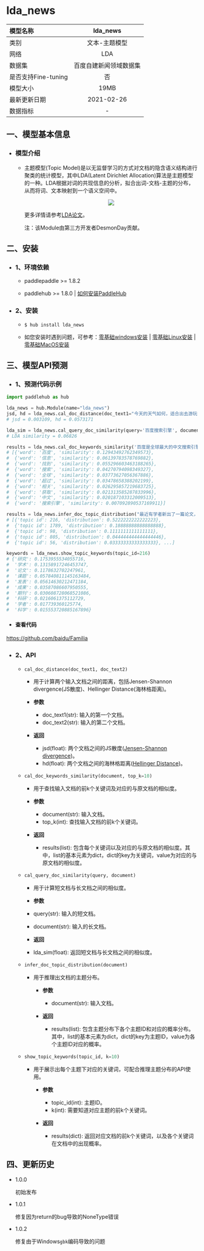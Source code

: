 # lda_news

|模型名称|lda_news|
| :--- | :---: | 
|类别|文本-主题模型|
|网络|LDA|
|数据集|百度自建新闻领域数据集|
|是否支持Fine-tuning|否|
|模型大小|19MB|
|最新更新日期|2021-02-26|
|数据指标|-|

## 一、模型基本信息

- ### 模型介绍

  - 主题模型(Topic Model)是以无监督学习的方式对文档的隐含语义结构进行聚类的统计模型，其中LDA(Latent Dirichlet Allocation)算法是主题模型的一种。LDA根据对词的共现信息的分析，拟合出词-文档-主题的分布，从而将词、文本映射到一个语义空间中。

    <p align="center">
    <img src="https://bj.bcebos.com/paddlehub/model/nlp/semantic_model/lda.png" hspace='10'/> <br />
    </p>

    更多详情请参考[LDA论文](http://www.jmlr.org/papers/volume3/blei03a/blei03a.pdf)。

    注：该Module由第三方开发者DesmonDay贡献。

## 二、安装

- ### 1、环境依赖

  - paddlepaddle >= 1.8.2

  - paddlehub >= 1.8.0    | [如何安装PaddleHub](../../../../docs/docs_ch/get_start/installation.rst)

- ### 2、安装

  - ```shell
    $ hub install lda_news
    ```
  - 如您安装时遇到问题，可参考：[零基础windows安装](../../../../docs/docs_ch/get_start/windows_quickstart.md)
 | [零基础Linux安装](../../../../docs/docs_ch/get_start/linux_quickstart.md) | [零基础MacOS安装](../../../../docs/docs_ch/get_start/mac_quickstart.md)

## 三、模型API预测

- ### 1、预测代码示例

``` python
import paddlehub as hub

lda_news = hub.Module(name="lda_news")
jsd, hd = lda_news.cal_doc_distance(doc_text1="今天的天气如何，适合出去游玩吗", doc_text2="感觉今天的天气不错，可以出去玩一玩了")
# jsd = 0.003109, hd = 0.0573171

lda_sim = lda_news.cal_query_doc_similarity(query='百度搜索引擎', document='百度是全球最大的中文搜索引擎、致力于让网民更便捷地获取信息，找到所求。百度超过千亿的中文网页数据库，可以瞬间找到相关的搜索结果。')
# LDA similarity = 0.06826

results = lda_news.cal_doc_keywords_similarity('百度是全球最大的中文搜索引擎、致力于让网民更便捷地获取信息，找到所求。百度超过千亿的中文网页数据库，可以瞬间找到相关的搜索结果。')
# [{'word': '百度', 'similarity': 0.12943492762349573},
#  {'word': '信息', 'similarity': 0.06139783578769882},
#  {'word': '找到', 'similarity': 0.055296603463188265},
#  {'word': '搜索', 'similarity': 0.04270794098349327},
#  {'word': '全球', 'similarity': 0.03773627056367886},
#  {'word': '超过', 'similarity': 0.03478658388202199},
#  {'word': '相关', 'similarity': 0.026295857219683725},
#  {'word': '获取', 'similarity': 0.021313585287833996},
#  {'word': '中文', 'similarity': 0.020187103312009513},
#  {'word': '搜索引擎', 'similarity': 0.007092890537169911}]

results = lda_news.infer_doc_topic_distribution("最近有学者新出了一篇论文，关于自然语言处理的，可厉害了")
# [{'topic id': 216, 'distribution': 0.5222222222222223},
#  {'topic id': 1789, 'distribution': 0.18888888888888888},
#  {'topic id': 98, 'distribution': 0.1111111111111111},
#  {'topic id': 805, 'distribution': 0.044444444444444446},
#  {'topic id': 56, 'distribution': 0.03333333333333333}, ...]

keywords = lda_news.show_topic_keywords(topic_id=216)
# {'研究': 0.1753955534055716,
#  '学术': 0.13158917246453747,
#  '论文': 0.1178632702247961,
#  '课题': 0.057840811145163484,
#  '发表': 0.05614630212471184,
#  '成果': 0.03587086607950555,
#  '期刊': 0.030608728068521086,
#  '科研': 0.0216061375112729,
#  '学者': 0.017739360125774,
#  '科学': 0.015553720885167896}

```

  - #### 查看代码
  https://github.com/baidu/Familia

- ### 2、API

  - ```python
    cal_doc_distance(doc_text1, doc_text2)
    ```

    - 用于计算两个输入文档之间的距离，包括Jensen-Shannon divergence(JS散度)、Hellinger Distance(海林格距离)。

    - **参数**

      - doc_text1(str): 输入的第一个文档。
      - doc_text2(str): 输入的第二个文档。   

    - **返回**

      - jsd(float): 两个文档之间的JS散度([Jensen-Shannon divergence](https://blog.csdn.net/FrankieHello/article/details/80614422?utm_source=copy))。
      - hd(float): 两个文档之间的海林格距离([Hellinger Distance](http://blog.sina.com.cn/s/blog_85f1ffb70101e65d.html))。    

  - ```python
    cal_doc_keywords_similarity(document, top_k=10)
    ```

    - 用于查找输入文档的前k个关键词及对应的与原文档的相似度。

    - **参数**

      - document(str): 输入文档。
      - top_k(int): 查找输入文档的前k个关键词。

    - **返回**

      - results(list): 包含每个关键词以及对应的与原文档的相似度。其中，list的基本元素为dict，dict的key为关键词，value为对应的与原文档的相似度。    

  - ```python
    cal_query_doc_similarity(query, document)
    ```

    - 用于计算短文档与长文档之间的相似度。

    -  **参数**

      - query(str): 输入的短文档。
      - document(str): 输入的长文档。

    -  **返回**

      - lda_sim(float): 返回短文档与长文档之间的相似度。 

  - ```python
    infer_doc_topic_distribution(document)
    ```

    - 用于推理出文档的主题分布。

      - **参数**

        - document(str): 输入文档。

      - **返回**

        - results(list): 包含主题分布下各个主题ID和对应的概率分布。其中，list的基本元素为dict，dict的key为主题ID，value为各个主题ID对应的概率。

  - ```python
    show_topic_keywords(topic_id, k=10)
    ```

    - 用于展示出每个主题下对应的关键词，可配合推理主题分布的API使用。

      - **参数**

        - topic_id(int): 主题ID。
        - k(int): 需要知道对应主题的前k个关键词。

      - **返回**

        - results(dict): 返回对应文档的前k个关键词，以及各个关键词在文档中的出现概率。         

## 四、更新历史

* 1.0.0

  初始发布

* 1.0.1

  修复因为return的bug导致的NoneType错误

* 1.0.2

  修复由于Windows`gbk`编码导致的问题
